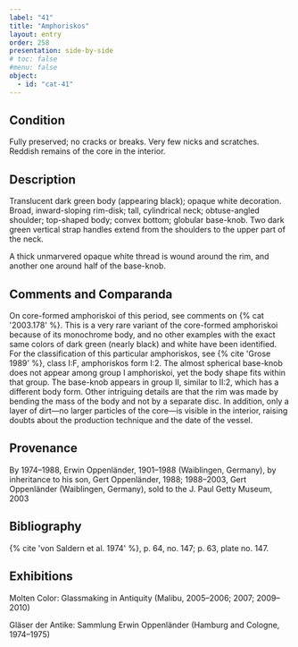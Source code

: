 ```yaml
---
label: "41"
title: "Amphoriskos"
layout: entry
order: 258
presentation: side-by-side
# toc: false
#menu: false 
object:
  - id: "cat-41"
---
```


## Condition

Fully preserved; no cracks or breaks. Very few nicks and scratches. Reddish remains of the core in the interior.

## Description

Translucent dark green body (appearing black); opaque white decoration. Broad, inward-sloping rim-disk; tall, cylindrical neck; obtuse-angled shoulder; top-shaped body; convex bottom; globular base-knob. Two dark green vertical strap handles extend from the shoulders to the upper part of the neck.

A thick unmarvered opaque white thread is wound around the rim, and another one around half of the base-knob.

## Comments and Comparanda

On core-formed amphoriskoi of this period, see comments on {% cat '2003.178' %}. This is a very rare variant of the core-formed amphoriskoi because of its monochrome body, and no other examples with the exact same colors of dark green (nearly black) and white have been identified. For the classification of this particular amphoriskos, see {% cite 'Grose 1989' %}, class I:F, amphoriskos form I:2. The almost spherical base-knob does not appear among group I amphoriskoi, yet the body shape fits within that group. The base-knob appears in group II, similar to II:2, which has a different body form. Other intriguing details are that the rim was made by bending the mass of the body and not by a separate disc. In addition, only a layer of dirt—no larger particles of the core—is visible in the interior, raising doubts about the production technique and the date of the vessel.

## Provenance

By 1974–1988, Erwin Oppenländer, 1901–1988 (Waiblingen, Germany), by inheritance to his son, Gert Oppenländer, 1988; 1988–2003, Gert Oppenländer (Waiblingen, Germany), sold to the J. Paul Getty Museum, 2003

## Bibliography

{% cite 'von Saldern et al. 1974' %}, p. 64, no. 147; p. 63, plate no. 147.

## Exhibitions

Molten Color: Glassmaking in Antiquity (Malibu, 2005–2006; 2007; 2009–2010)

Gläser der Antike: Sammlung Erwin Oppenländer (Hamburg and Cologne, 1974–1975)
